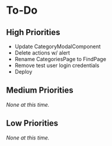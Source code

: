 # To-Do

## High Priorities

- Update CategoryModalComponent
- Delete actions w/ alert
- Rename CategoriesPage to FindPage
- Remove test user login credentials
- Deploy

## Medium Priorities

_None at this time._

## Low Priorities

_None at this time._
